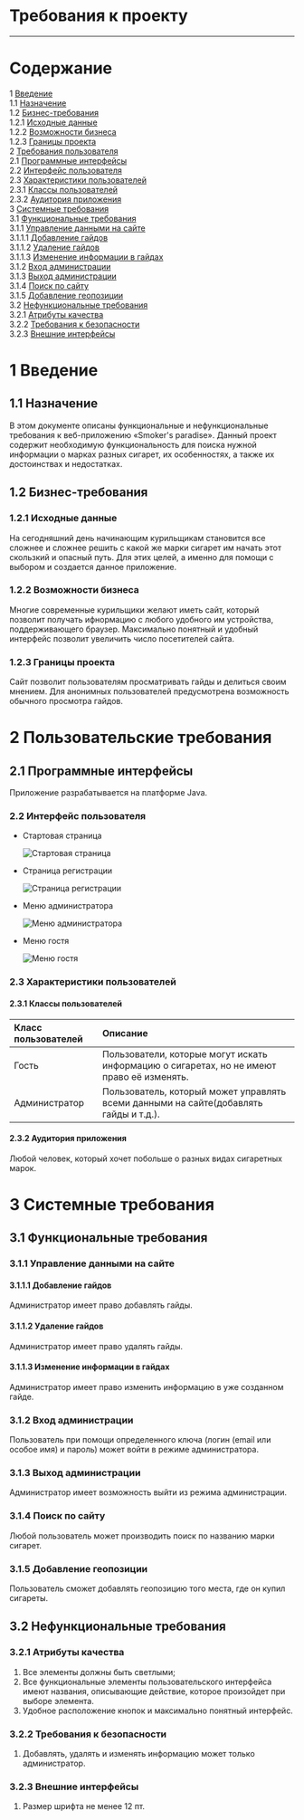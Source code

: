 # Требования к проекту
---
# Содержание
1 [Введение](#intro)  
1.1 [Назначение](#appointment)  
1.2 [Бизнес-требования](#business_requirements)  
1.2.1 [Исходные данные](#initial_data)  
1.2.2 [Возможности бизнеса](#business_opportunities)  
1.2.3 [Границы проекта](#project_boundary)  
2 [Требования пользователя](#user_requirements)  
2.1 [Программные интерфейсы](#software_interfaces)  
2.2 [Интерфейс пользователя](#user_interface)  
2.3 [Характеристики пользователей](#user_specifications)  
2.3.1 [Классы пользователей](#user_classes)  
2.3.2 [Аудитория приложения](#application_audience)  
3 [Системные требования](#system_requirements)  
3.1 [Функциональные требования](#functional_requirements)  
3.1.1 [Управление данными на сайте](#control)  
3.1.1.1 [Добавление гайдов](#add)  
3.1.1.2 [Удаление гайдов](#delete)   
3.1.1.3 [Изменение информации в гайдах](#change)   
3.1.2 [Вход администрации](#admin_log_in)  
3.1.3 [Выход администрации](#admin_log_out)  
3.1.4 [Поиск по сайту](#search)  
3.1.5 [Добавление геопозиции](#geo)  
3.2 [Нефункциональные требования](#non-functional_requirements)  
3.2.1 [Атрибуты качества](#requirements_for_ease_of_use)  
3.2.2 [Требования к безопасности](#security_requirements)  
3.2.3 [Внешние интерфейсы](#external_interfaces) 

<a name="intro"/>

# 1 Введение

<a name="appointment"/>

## 1.1 Назначение
В этом документе описаны функциональные и нефункциональные требования к веб-приложению «Smoker's paradise». Данный проект содержит необходимую функциональность для поиска нужной информации о марках разных сигарет, их особенностях, а также их достоинствах и недостатках.

<a name="business_requirements"/>

## 1.2 Бизнес-требования

<a name="initial_data"/>

### 1.2.1 Исходные данные
На сегодняшний день начинающим курильщикам становится все сложнее и сложнее решить с какой же марки сигарет им начать этот скользкий и опасный путь. Для этих целей, а именно для помощи с выбором и создается данное приложение.

<a name="business_opportunities"/>

### 1.2.2 Возможности бизнеса
Многие современные курильщики желают иметь сайт, который позволит получать ифнормацию с любого удобного им устройства, поддерживающего браузер. Максимально понятный и удобный интерфейс позволит увеличить число посетителей сайта.

<a name="project_boundary"/>

### 1.2.3 Границы проекта
Сайт позволит пользователям просматривать гайды и делиться своим мнением. Для анонимных пользователей предусмотрена возможность обычного просмотра гайдов.

<a name="user_requirements"/>

# 2 Пользовательские требования

<a name="software_interfaces"/>

## 2.1 Программные интерфейсы
Приложение разрабатывается на платформе Java.

<a name="user_interface"/>

### 2.2 Интерфейс пользователя

- Стартовая страница

  ![Стартовая страница](mockups/main.png)
  
- Страница регистрации

  ![Страница регистрации](mockups/sign%20up.png)  
  
- Меню администратора

  ![Меню администратора](mockups/admin%20menu1.png)

- Меню гостя

  ![Меню гостя](mockups/guest%20menu.png)

<a name="user_specifications"/>

### 2.3 Характеристики пользователей

<a name="user_classes"/>

#### 2.3.1 Классы пользователей

| Класс пользователей | Описание |
|:---|:---|
| Гость | Пользователи, которые могут искать информацию о сигаретах, но не имeют право её изменять. |
| Администратор | Пользователь, который может управлять всеми данными на сайте(добавлять гайды и т.д.). |


<a name="application_audience"/>

#### 2.3.2 Аудитория приложения

Любой человек, который хочет побольше о разных видах сигаретных марок.
 
 <a name="system_requirements"/>
 
# 3 Системные требования

<a name="functional_requirements"/>

## 3.1 Функциональные требования
 
 <a name="control"/>
 
### 3.1.1 Управление данными на сайте

<a name="add"/>
 
#### 3.1.1.1 Добавление гайдов

Администратор имеет право добавлять гайды.
 
<a name="delete"/>
  
#### 3.1.1.2 Удаление гайдов

Администратор имеет право удалять гайды.
 
<a name="change"/>
  
#### 3.1.1.3 Изменение информации в гайдах

Администратор имеет право изменить информацию в уже созданном гайде.
 
<a name="admin_log_in"/>
  
### 3.1.2 Вход администрации

Пользователь при помощи определенного ключа (логин (email или особое имя) и пароль) может войти в режиме администратора.
 
<a name="admin_log_out"/>

### 3.1.3 Выход администрации 

Администратор имеет возможность выйти из режима администрации.
 
<a name="search"/>
 
### 3.1.4 Поиск по сайту

Любой пользователь может производить поиск по названию марки сигарет.

<a name="geo"/>
 
### 3.1.5 Добавление геопозиции

Пользователь сможет добавлять геопозицию того места, где он купил сигареты.

<a name="non-functional_requirements"/>

## 3.2 Нефункциональные требования

<a name="requirements_for_ease_of_use"/>

### 3.2.1 Атрибуты качества

1. Все элементы должны быть светлыми;
2. Все функциональные элементы пользовательского интерфейса имеют названия, описывающие действие, которое произойдет при выборе элемента.
3. Удобное расположение кнопок и максимально понятный интерфейс.

<a name="security_requirements"/>

### 3.2.2 Требования к безопасности

1. Добавлять, удалять и изменять информацию может только администратор.

<a name="external_interfaces"/>

### 3.2.3 Внешние интерфейсы

1. Размер шрифта не менее 12 пт.
